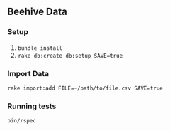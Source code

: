 ## Beehive Data

### Setup

1. `bundle install`
2. `rake db:create db:setup SAVE=true`

### Import Data

`rake import:add FILE=~/path/to/file.csv SAVE=true`

### Running tests

`bin/rspec`
